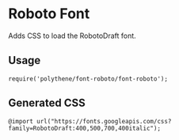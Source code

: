 # Roboto Font

Adds CSS to load the RobotoDraft font.


## Usage

	require('polythene/font-roboto/font-roboto');


## Generated CSS

	@import url("https://fonts.googleapis.com/css?family=RobotoDraft:400,500,700,400italic");
